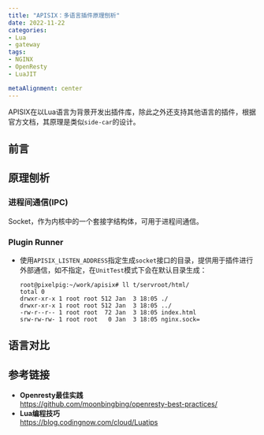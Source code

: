 ```yaml
---
title: "APISIX：多语言插件原理刨析"
date: 2022-11-22
categories:
- Lua
- gateway
tags:
- NGINX
- OpenResty
- LuaJIT

metaAlignment: center
---
```


APISIX在以Lua语言为背景开发出插件库，除此之外还支持其他语言的插件，根据官方文档，其原理是类似`side-car`的设计。
<!--more-->
<!-- ![recover](https://pixelpig-1253685321.cos.ap-guangzhou.myqcloud.com/blog/Lua/Lua-glue.png) -->

## 前言

## 原理刨析
### 进程间通信(IPC)
Socket，作为内核中的一个套接字结构体，可用于进程间通信。
### Plugin Runner
- 使用`APISIX_LISTEN_ADDRESS`指定生成`socket`接口的目录，提供用于插件进行外部通信，如不指定，在`UnitTest`模式下会在默认目录生成：
  ```
  root@pixelpig:~/work/apisix# ll t/servroot/html/
  total 0
  drwxr-xr-x 1 root root 512 Jan  3 18:05 ./
  drwxr-xr-x 1 root root 512 Jan  3 18:05 ../
  -rw-r--r-- 1 root root  72 Jan  3 18:05 index.html
  srw-rw-rw- 1 root root   0 Jan  3 18:05 nginx.sock=
  ```



## 语言对比


## 参考链接
- **Openresty最佳实践**  
https://github.com/moonbingbing/openresty-best-practices/  
- **Lua编程技巧**  
https://blog.codingnow.com/cloud/Luatips  